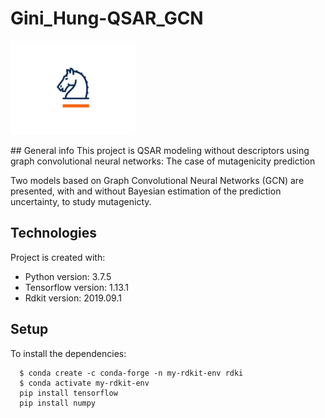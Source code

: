 # Gini_Hung-QSAR_GCN
<p align="left">
  <img height="150" src="IMG/img1.png">
</p>
## General info
This project is QSAR modeling without descriptors using graph convolutional neural networks:
The case of mutagenicity prediction

Two models based on Graph Convolutional Neural Networks (GCN) are presented, with and without  Bayesian estimation of the prediction uncertainty, to study mutagenicty.
	
## Technologies
Project is created with:
* Python version: 3.7.5
* Tensorflow version: 1.13.1
* Rdkit version: 2019.09.1
	
## Setup
To install the dependencies:

```
  $ conda create -c conda-forge -n my-rdkit-env rdki
  $ conda activate my-rdkit-env
  pip install tensorflow
  pip install numpy
  ```
  
